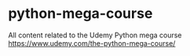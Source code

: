 # python-mega-course
All content related to the Udemy Python mega course https://www.udemy.com/the-python-mega-course/
